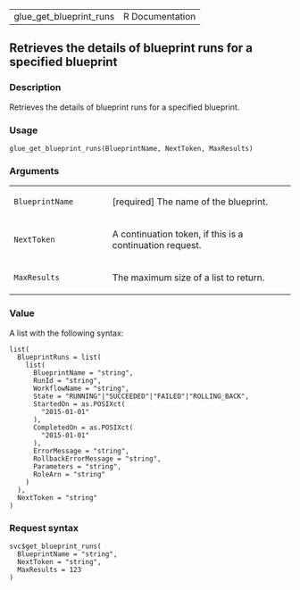 <table style="width: 100%;">
<tbody>
<tr class="odd">
<td>glue_get_blueprint_runs</td>
<td style="text-align: right;">R Documentation</td>
</tr>
</tbody>
</table>

## Retrieves the details of blueprint runs for a specified blueprint

### Description

Retrieves the details of blueprint runs for a specified blueprint.

### Usage

    glue_get_blueprint_runs(BlueprintName, NextToken, MaxResults)

### Arguments

<table>
<colgroup>
<col style="width: 35%" />
<col style="width: 65%" />
</colgroup>
<tbody>
<tr class="odd">
<td><code
id="glue_get_blueprint_runs_:_BlueprintName">BlueprintName</code></td>
<td><p>[required] The name of the blueprint.</p></td>
</tr>
<tr class="even">
<td><code id="glue_get_blueprint_runs_:_NextToken">NextToken</code></td>
<td><p>A continuation token, if this is a continuation request.</p></td>
</tr>
<tr class="odd">
<td><code
id="glue_get_blueprint_runs_:_MaxResults">MaxResults</code></td>
<td><p>The maximum size of a list to return.</p></td>
</tr>
</tbody>
</table>

### Value

A list with the following syntax:

    list(
      BlueprintRuns = list(
        list(
          BlueprintName = "string",
          RunId = "string",
          WorkflowName = "string",
          State = "RUNNING"|"SUCCEEDED"|"FAILED"|"ROLLING_BACK",
          StartedOn = as.POSIXct(
            "2015-01-01"
          ),
          CompletedOn = as.POSIXct(
            "2015-01-01"
          ),
          ErrorMessage = "string",
          RollbackErrorMessage = "string",
          Parameters = "string",
          RoleArn = "string"
        )
      ),
      NextToken = "string"
    )

### Request syntax

    svc$get_blueprint_runs(
      BlueprintName = "string",
      NextToken = "string",
      MaxResults = 123
    )

